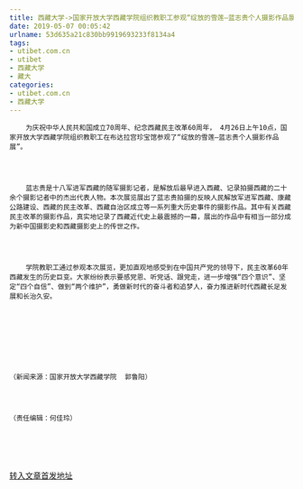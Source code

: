 ```yaml
---
title: 西藏大学->国家开放大学西藏学院组织教职工参观“绽放的雪莲—蓝志贵个人摄影作品展” | utibet.com.cn
date: 2019-05-07 00:05:42
urlname: 53d635a21c830bb9919693233f8134a4
tags: 
- utibet.com.cn
- utibet
- 西藏大学
- 藏大
categories:
- utibet.com.cn
- 西藏大学
---
```




	    为庆祝中华人民共和国成立70周年、纪念西藏民主改革60周年， 4月26日上午10点，国家开放大学西藏学院组织教职工在布达拉宫珍宝馆参观了“绽放的雪莲—蓝志贵个人摄影作品展”。



	    蓝志贵是十八军进军西藏的随军摄影记者，是解放后最早进入西藏、记录拍摄西藏的二十余个摄影记者中的杰出代表人物。本次展览展出了蓝志贵拍摄的反映人民解放军进军西藏、康藏公路建设、西藏的民主改革、西藏自治区成立等一系列重大历史事件的摄影作品。其中有关西藏民主改革的摄影作品，真实地记录了西藏近代史上最震撼的一幕，展出的作品中有相当一部分成为新中国摄影史和西藏摄影史上的传世之作。



	    学院教职工通过参观本次展览，更加直观地感受到在中国共产党的领导下，民主改革60年西藏发生的历史巨变。大家纷纷表示要感党恩、听党话、跟党走，进一步增强“四个意识”、坚定“四个自信”、做到“两个维护”，勇做新时代的奋斗者和追梦人，奋力推进新时代西藏长足发展和长治久安。



	 



	（新闻来源：国家开放大学西藏学院  郭鲁阳）



	（责任编辑：何佳玲）



	 

[转入文章首发地址](http://www.utibet.edu.cn/news/article_3_5_14897.html)